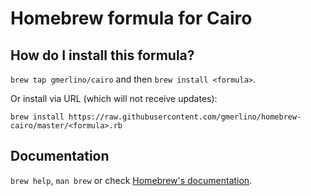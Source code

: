 # Homebrew formula for Cairo
## How do I install this formula?
`brew tap gmerlino/cairo` and then `brew install <formula>`.

Or install via URL (which will not receive updates):

```
brew install https://raw.githubusercontent.com/gmerlino/homebrew-cairo/master/<formula>.rb
```

## Documentation
`brew help`, `man brew` or check [Homebrew's documentation](https://github.com/Homebrew/brew/tree/master/share/doc/homebrew#readme).
